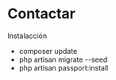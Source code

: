 # Contactar
Instalacción
- composer update
- php artisan migrate --seed
- php artisan passport:install
 
